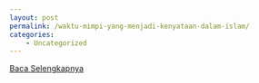 ```yaml
---
layout: post
permalink: /waktu-mimpi-yang-menjadi-kenyataan-dalam-islam/
categories:
    - Uncategorized
---
```


[Baca Selengkapnya](/02)
